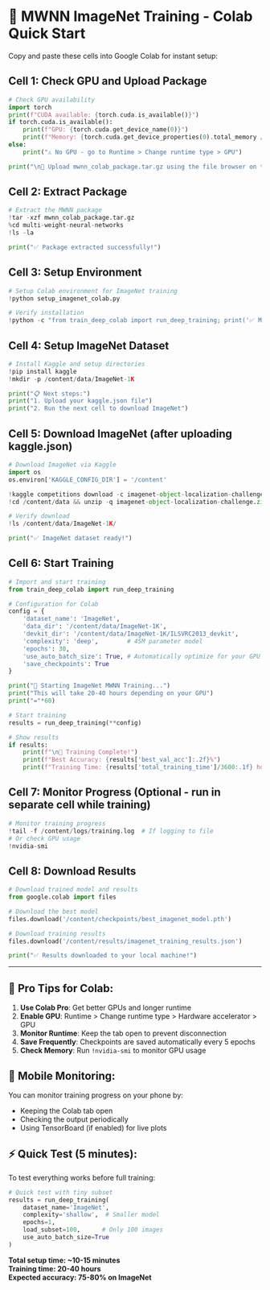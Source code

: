 # 🚀 MWNN ImageNet Training - Colab Quick Start

Copy and paste these cells into Google Colab for instant setup:

## Cell 1: Check GPU and Upload Package
```python
# Check GPU availability
import torch
print(f"CUDA available: {torch.cuda.is_available()}")
if torch.cuda.is_available():
    print(f"GPU: {torch.cuda.get_device_name(0)}")
    print(f"Memory: {torch.cuda.get_device_properties(0).total_memory / 1e9:.1f} GB")
else:
    print("⚠️ No GPU - go to Runtime > Change runtime type > GPU")

print("\n📁 Upload mwnn_colab_package.tar.gz using the file browser on the left")
```

## Cell 2: Extract Package
```python
# Extract the MWNN package
!tar -xzf mwnn_colab_package.tar.gz
%cd multi-weight-neural-networks
!ls -la

print("✅ Package extracted successfully!")
```

## Cell 3: Setup Environment
```python
# Setup Colab environment for ImageNet training
!python setup_imagenet_colab.py

# Verify installation
!python -c "from train_deep_colab import run_deep_training; print('✅ MWNN ready!')"
```

## Cell 4: Setup ImageNet Dataset
```python
# Install Kaggle and setup directories
!pip install kaggle
!mkdir -p /content/data/ImageNet-1K

print("📋 Next steps:")
print("1. Upload your kaggle.json file")
print("2. Run the next cell to download ImageNet")
```

## Cell 5: Download ImageNet (after uploading kaggle.json)
```python
# Download ImageNet via Kaggle
import os
os.environ['KAGGLE_CONFIG_DIR'] = '/content'

!kaggle competitions download -c imagenet-object-localization-challenge -p /content/data/
!cd /content/data && unzip -q imagenet-object-localization-challenge.zip -d ImageNet-1K/

# Verify download
!ls /content/data/ImageNet-1K/

print("✅ ImageNet dataset ready!")
```

## Cell 6: Start Training
```python
# Import and start training
from train_deep_colab import run_deep_training

# Configuration for Colab
config = {
    'dataset_name': 'ImageNet',
    'data_dir': '/content/data/ImageNet-1K',
    'devkit_dir': '/content/data/ImageNet-1K/ILSVRC2013_devkit',
    'complexity': 'deep',        # 45M parameter model
    'epochs': 30,
    'use_auto_batch_size': True, # Automatically optimize for your GPU
    'save_checkpoints': True
}

print("🚀 Starting ImageNet MWNN Training...")
print("This will take 20-40 hours depending on your GPU")
print("="*60)

# Start training
results = run_deep_training(**config)

# Show results
if results:
    print(f"\n🎯 Training Complete!")
    print(f"Best Accuracy: {results['best_val_acc']:.2f}%")
    print(f"Training Time: {results['total_training_time']/3600:.1f} hours")
```

## Cell 7: Monitor Progress (Optional - run in separate cell while training)
```python
# Monitor training progress
!tail -f /content/logs/training.log  # If logging to file
# Or check GPU usage
!nvidia-smi
```

## Cell 8: Download Results
```python
# Download trained model and results
from google.colab import files

# Download the best model
files.download('/content/checkpoints/best_imagenet_model.pth')

# Download training results
files.download('/content/results/imagenet_training_results.json')

print("✅ Results downloaded to your local machine!")
```

---

## 🎯 Pro Tips for Colab:

1. **Use Colab Pro**: Get better GPUs and longer runtime
2. **Enable GPU**: Runtime > Change runtime type > Hardware accelerator > GPU  
3. **Monitor Runtime**: Keep the tab open to prevent disconnection
4. **Save Frequently**: Checkpoints are saved automatically every 5 epochs
5. **Check Memory**: Run `!nvidia-smi` to monitor GPU usage

## 📱 Mobile Monitoring:
You can monitor training progress on your phone by:
- Keeping the Colab tab open
- Checking the output periodically
- Using TensorBoard (if enabled) for live plots

## ⚡ Quick Test (5 minutes):
To test everything works before full training:
```python
# Quick test with tiny subset
results = run_deep_training(
    dataset_name='ImageNet',
    complexity='shallow',  # Smaller model
    epochs=1,
    load_subset=100,      # Only 100 images
    use_auto_batch_size=True
)
```

**Total setup time: ~10-15 minutes**  
**Training time: 20-40 hours**  
**Expected accuracy: 75-80% on ImageNet**
